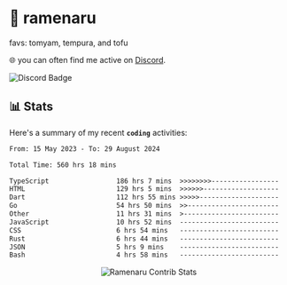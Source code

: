 # 🍜 ramenaru
favs: tomyam, tempura, and tofu

🌐 you can often find me active on [Discord](https://discordapp.com/users/503291004200157185).

![Discord Badge](https://dcbadge.vercel.app/api/shield/503291004200157185)

## 📊 Stats

Here's a summary of my recent **`coding`** activities:

<!--START_SECTION:waka-->

```txt
From: 15 May 2023 - To: 29 August 2024

Total Time: 560 hrs 18 mins

TypeScript                 186 hrs 7 mins  >>>>>>>>-----------------   33.22 %
HTML                       129 hrs 5 mins  >>>>>>-------------------   23.04 %
Dart                       112 hrs 55 mins >>>>>--------------------   20.15 %
Go                         54 hrs 50 mins  >>-----------------------   09.79 %
Other                      11 hrs 31 mins  >------------------------   02.06 %
JavaScript                 10 hrs 52 mins  -------------------------   01.94 %
CSS                        6 hrs 54 mins   -------------------------   01.23 %
Rust                       6 hrs 44 mins   -------------------------   01.20 %
JSON                       5 hrs 9 mins    -------------------------   00.92 %
Bash                       4 hrs 58 mins   -------------------------   00.89 %
```

<!--END_SECTION:waka-->

<div style="text-align: center;">
   <img align="center" src="https://github-readme-streak-stats.herokuapp.com/?user=Ramenaru&theme=dark&card_width=520" alt="Ramenaru Contrib Stats" />
</div>

